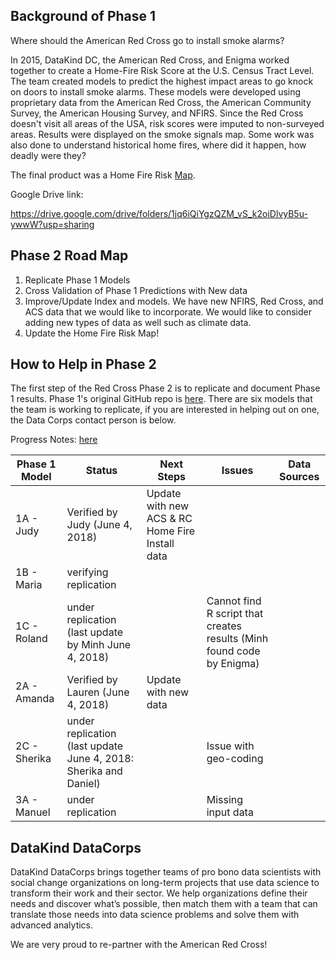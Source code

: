 
## Background of Phase 1

Where should the American Red Cross go to install smoke alarms?

In 2015, DataKind DC, the American Red Cross, and Enigma worked together to create a Home-Fire Risk Score at the U.S. Census Tract Level. The team created models to predict the highest impact areas to go knock on doors to install smoke alarms. These models were developed using proprietary data from the American Red Cross, the American Community Survey, the American Housing Survey, and NFIRS. Since the Red Cross doesn't visit all areas of the USA, risk scores were imputed to non-surveyed areas. Results were displayed on the smoke signals map. Some work was also done to understand historical home fires, where did it happen, how deadly were they?

The final product was a Home Fire Risk <a href="http://www.datakind.org/blog/american-red-cross-and-datakind-team-up-to-prevent-home-fire-deaths-and-injuries">Map</a>.

Google Drive link:

https://drive.google.com/drive/folders/1jq6iQiYgzQZM_vS_k2oiDlvyB5u-ywwW?usp=sharing



## Phase 2 Road Map
1. Replicate Phase 1 Models
2. Cross Validation of Phase 1 Predictions with New data
3. Improve/Update Index and models. We have new NFIRS, Red Cross, and ACS data that we would like to incorporate. We would like to consider adding new types of data as well such as climate data.
4. Update the Home Fire Risk Map!

## How to Help in Phase 2

The first step of the Red Cross Phase 2 is to replicate and document  Phase 1 results. Phase 1's original GitHub repo is <a href="https://github.com/DataKind-DC/smoke_alarm_models">here</a>. There are six models that the team is working to replicate, if you are interested in helping out on one, the Data Corps contact person is below.

Progress Notes:  <a href="https://github.com/DataKind-DC/red-cross-2/blob/master/Progress%20Document.md">here</a>


| Phase 1 Model  |  Status  | Next Steps | Issues  |  Data Sources |
|-------|---|---|---|---|
|   1A  - Judy    | Verified by Judy (June 4, 2018) | Update with new ACS & RC Home Fire Install data  |   |   |
|   1B - Maria    | verifying replication   | |  |   |
|   1C - Roland   |under replication (last update by Minh June 4, 2018) |  | Cannot find R script that creates results (Minh found code by Enigma) |   |
|   2A - Amanda   | Verified by Lauren (June 4, 2018)   | Update with new data   | |  |
|   2C - Sherika  |  under replication (last update June 4, 2018: Sherika and Daniel) |   |  Issue with geo-coding| |
|   3A - Manuel   |  under replication | | Missing input data  |   | 



## DataKind DataCorps

DataKind DataCorps brings together teams of pro bono data scientists with social change organizations on long-term projects that use data science to transform their work and their sector. We help organizations define their needs and discover what’s possible, then match them with a team that can translate those needs into data science problems and solve them with advanced analytics.

We are very proud to re-partner with the American Red Cross!
